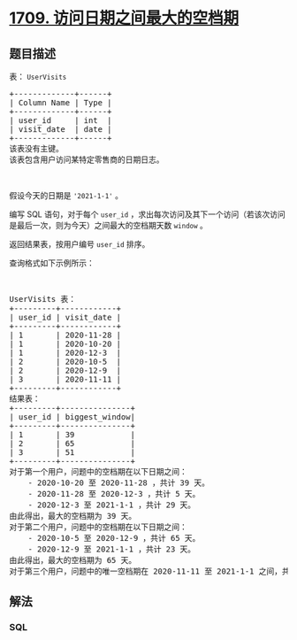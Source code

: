 # [1709. 访问日期之间最大的空档期](https://leetcode-cn.com/problems/biggest-window-between-visits)



## 题目描述

<!-- 这里写题目描述 -->

<p>表： <code>UserVisits</code></p>

<pre>+-------------+------+
| Column Name | Type |
+-------------+------+
| user_id     | int  |
| visit_date  | date |
+-------------+------+
该表没有主键。
该表包含用户访问某特定零售商的日期日志。</pre>

<p> </p>

<p>假设今天的日期是 <code>'2021-1-1'</code> 。</p>

<p>编写 SQL 语句，对于每个 <code>user_id</code> ，求出每次访问及其下一个访问（若该次访问是最后一次，则为今天）之间最大的空档期天数 <code>window</code> 。</p>

<p>返回结果表，按用户编号 <code>user_id</code> 排序。</p>

<p>查询格式如下示例所示：</p>

<p> </p>

<pre>UserVisits 表：
+---------+------------+
| user_id | visit_date |
+---------+------------+
| 1       | 2020-11-28 |
| 1       | 2020-10-20 |
| 1       | 2020-12-3  |
| 2       | 2020-10-5  |
| 2       | 2020-12-9  |
| 3       | 2020-11-11 |
+---------+------------+
结果表：
+---------+---------------+
| user_id | biggest_window|
+---------+---------------+
| 1       | 39            |
| 2       | 65            |
| 3       | 51            |
+---------+---------------+
对于第一个用户，问题中的空档期在以下日期之间：
    - 2020-10-20 至 2020-11-28 ，共计 39 天。
    - 2020-11-28 至 2020-12-3 ，共计 5 天。
    - 2020-12-3 至 2021-1-1 ，共计 29 天。
由此得出，最大的空档期为 39 天。
对于第二个用户，问题中的空档期在以下日期之间：
    - 2020-10-5 至 2020-12-9 ，共计 65 天。
    - 2020-12-9 至 2021-1-1 ，共计 23 天。
由此得出，最大的空档期为 65 天。
对于第三个用户，问题中的唯一空档期在 2020-11-11 至 2021-1-1 之间，共计 51 天。</pre>


## 解法

<!-- 这里可写通用的实现逻辑 -->

<!-- tabs:start -->

### **SQL**

<!-- 这里可写当前语言的特殊实现逻辑 -->

```sql

```

<!-- tabs:end -->
